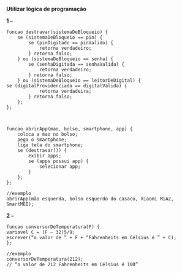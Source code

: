
**Utilizar lógica de programação**

**1 –** 


    funcao destravar(sistemaDeBloqueio) {
    	se (sistemaDeBloqueio == pin) {
    		se (pinDigitado == pinValido) {
    			retorna verdadeiro;
    		} retorna falso;
    	} ou (sistemaDeBloqueio == senha) {
    		se (senhaDigitada == senhaValida) {
    			retorna verdadeiro;
    		} retorna falso;
    	} ou (sistemaDeBloqueio == leitorDeDigital) {
    se (digitalProvidenciada == digitalValida) {
    			retorna verdadeira;
    		} retorna falso;
    	};
    };



    funcao abrirApp(mao, bolso, smartphone, app) {
    	coloca a mao no bolso;
    	pega o smartphone;
    	liga tela do smartphone;
    	se (destravar()) {
    		exibir apps;
    		se (apps possui app) {
    			selecionar app;
    		}
    	};
    };

	//exemplo
	abrirApp(mão esquerda, bolso esquerdo do casaco, Xiaomi MiA2, SmartMEI);

**2 –**


    funcao conversorDeTemperatura(F) {
    variavel C = (F – 32)5/9;
    escrever(“o valor de ” + F + “Fahrenheits em Célsius é ” + C);
    };

	//exemplo
	conversorDeTemperatura(212);
	// “o valor de 212 Fahrenheits em Célsius é 100”